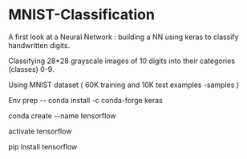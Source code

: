 # MNIST-Classification

A first look at a Neural Network : building a NN using keras to classify handwritten digits.

Classifying 28*28 grayscale images of 10 digits into their categories (classes) 0-9.

Using MNIST dataset ( 60K training and 10K test examples -samples )


Env prep -- conda install -c conda-forge keras

conda create --name tensorflow

activate tensorflow

pip install tensorflow

